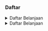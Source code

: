 ### Daftar

<details>
  <summary>Daftar Belanjaan</summary>
  <ul>
    <li>Susu</li>
    <li>Telur</li>
    <li>Roti</li>
    <li>Buah-buahan</li>
    <li>Sayuran</li>
  </ul>
</details>

<details>
  <summary>Daftar Belanjaan</summary>
  <ul>
    <li>kaos</li>
    <li>celana</li>
    <li>Roti</li>
    <li>Buah-buahan</li>
    <li>Sayuran</li>
  </ul>
</details>
